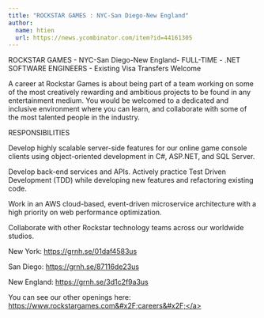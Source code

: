 ```yaml
---
title: "ROCKSTAR GAMES : NYC-San Diego-New England"
author:
  name: htien
  url: https://news.ycombinator.com/item?id=44161305
---
```

ROCKSTAR GAMES - NYC-San Diego-New England- FULL-TIME - .NET SOFTWARE ENGINEERS - Existing Visa Transfers Welcome

A career at Rockstar Games is about being part of a team working on some of the most creatively rewarding and ambitious projects to be found in any entertainment medium. You would be welcomed to a dedicated and inclusive environment where you can learn, and collaborate with some of the most talented people in the industry.

RESPONSIBILITIES

Develop highly scalable server-side features for our online game console clients using object-oriented development in C#, ASP.NET, and SQL Server.

Develop back-end services and APIs. Actively practice Test Driven Development (TDD) while developing new features and refactoring existing code.

Work in an AWS cloud-based, event-driven microservice architecture with a high priority on web performance optimization.

Collaborate with other Rockstar technology teams across our worldwide studios.

New York: <a href="https:&#x2F;&#x2F;grnh.se&#x2F;01daf4583us" rel="nofollow">https:&#x2F;&#x2F;grnh.se&#x2F;01daf4583us</a>

San Diego: <a href="https:&#x2F;&#x2F;grnh.se&#x2F;87116de23us" rel="nofollow">https:&#x2F;&#x2F;grnh.se&#x2F;87116de23us</a>

New England: <a href="https:&#x2F;&#x2F;grnh.se&#x2F;3d1c2f9a3us" rel="nofollow">https:&#x2F;&#x2F;grnh.se&#x2F;3d1c2f9a3us</a>

You can see our other openings here: <a href="https:&#x2F;&#x2F;www.rockstargames.com&#x2F;careers&#x2F;" rel="nofollow">https:&#x2F;&#x2F;www.rockstargames.com&#x2F;careers&#x2F;</a>
<JobApplication />

